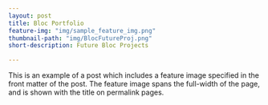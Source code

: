 ```yaml
---
layout: post
title: Bloc Portfolio
feature-img: "img/sample_feature_img.png"
thumbnail-path: "img/BlocFutureProj.png"
short-description: Future Bloc Projects

---
```

This is an example of a post which includes a feature image specified in the front matter of the post. The feature image spans the full-width of the page, and is shown with the title on permalink pages.
